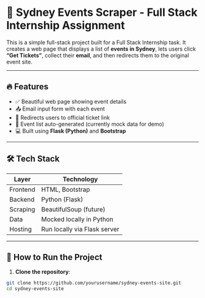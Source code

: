 # 🎉 Sydney Events Scraper - Full Stack Internship Assignment

This is a simple full-stack project built for a Full Stack Internship task. It creates a web page that displays a list of **events in Sydney**, lets users click **“Get Tickets”**, collect their **email**, and then redirects them to the original event site.

---

## 🔥 Features

- ✅ Beautiful web page showing event details
- 📤 Email input form with each event
- 🔗 Redirects users to official ticket link
- 🔄 Event list auto-generated (currently mock data for demo)
- 💻 Built using **Flask (Python)** and **Bootstrap**

---

## 🛠 Tech Stack

| Layer       | Technology     |
|-------------|----------------|
| Frontend    | HTML, Bootstrap |
| Backend     | Python (Flask) |
| Scraping    | BeautifulSoup (future) |
| Data        | Mocked locally in Python |
| Hosting     | Run locally via Flask server |

---

## 🚀 How to Run the Project

1. **Clone the repository**:

```bash
git clone https://github.com/yourusername/sydney-events-site.git
cd sydney-events-site
